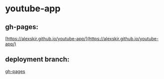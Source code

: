 # youtube-app

## gh-pages: 
[https://alexskir.github.io/youtube-app/](https://alexskir.github.io/youtube-app/)

## deployment branch: 
[gh-pages](https://github.com/AlexSkir/youtube-app/tree/gh-pages)
